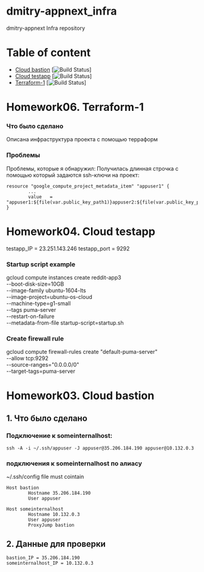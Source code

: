 # dmitry-appnext_infra
dmitry-appnext Infra repository

# Table of content
- [Cloud bastion](#cloud-bastion)  [![Build Status](https://travis-ci.com/Otus-DevOps-2018-05/dmitry-appnext_infra.svg?branch=cloud-bastion)]
- [Cloud testapp](#cloud-testapp)  [![Build Status](https://travis-ci.com/Otus-DevOps-2018-05/dmitry-appnext_infra.svg?branch=cloud-testapp)]
- [Terraform-1](#cloud-testapp)  [![Build Status](https://travis-ci.com/Otus-DevOps-2018-05/dmitry-appnext_infra.svg?branch=terraform-1)]


# Homework06. Terraform-1

### Что было сделано
Описана инфраструктура проекта с помощью терраформ

### Проблемы
Проблемы, которые я обнаружил:
Получилась длинная строчка с помощью который задаются ssh-ключи на проект:
```
resource "google_compute_project_metadata_item" "appuser1" {
        ...
        value   = "appuser1:${file(var.public_key_path1)}appuser2:${file(var.public_key_path1)}"
}
```




# Homework04. Cloud testapp

testapp_IP = 23.251.143.246
testapp_port = 9292

### Startup script example
gcloud compute instances create reddit-app3 \
--boot-disk-size=10GB \
--image-family ubuntu-1604-lts \
--image-project=ubuntu-os-cloud \
--machine-type=g1-small \
--tags puma-server \
--restart-on-failure \
--metadata-from-file startup-script=startup.sh

### Create firewall rule 
gcloud compute firewall-rules create "default-puma-server" \
--allow tcp:9292 \
--source-ranges="0.0.0.0/0" \
--target-tags=puma-server



# Homework03. Cloud bastion

## 1. Что было сделано
### Подключение к someinternalhost:
```
ssh -A -i ~/.ssh/appuser -J appuser@35.206.184.190 appuser@10.132.0.3
```

### подключения к someinternalhost по алиасу
~/.ssh/config file must cointain
```
Host bastion
        Hostname 35.206.184.190
        User appuser

Host someinternalhost
        Hostname 10.132.0.3
        User appuser
        ProxyJump bastion
```

## 2. Данные для проверки
```
bastion_IP = 35.206.184.190
someinternalhost_IP = 10.132.0.3
```

